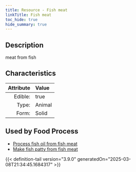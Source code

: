 ```yaml
---
title: Resource - Fish meat
linkTitle: Fish meat
toc_hide: true
hide_summary: true
---
```

<!-- This is generated by the MarsSim HelpGenertor, do not edit. -->

## Description
&#10;&#9;&#9;meat from fish

## Characteristics

| Attribute      | Value |
|--------:|:------|
|Edible:|true|
|Type:|Animal|
|Form:|Solid|
 



    
## Used by Food Process

- [Process fish oil from fish meat](/docs/definitions/food/process-fish-oil-from-fish-meat)
- [Make fish patty from fish meat](/docs/definitions/food/make-fish-patty-from-fish-meat)



{{< definition-tail version="3.9.0" generatedOn="2025-03-08T21:34:45.1684317" >}}


